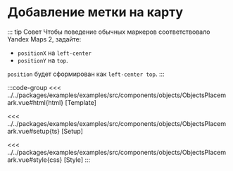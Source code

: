 # Добавление метки на карту

<script lang="ts" setup>
import MapComponent from 'examples/src/components/objects/ObjectsPlacemark.vue';
</script>

<map-component/>

::: tip Совет
Чтобы поведение обычных маркеров соответствовало Yandex Maps 2, задайте:
- `positionX` на `left-center`
- `positionY` на `top`.

`position` будет сформирован как `left-center top`.
:::

:::code-group
<<< ../../packages/examples/examples/src/components/objects/ObjectsPlacemark.vue#html{html} [Template]

<<< ../../packages/examples/examples/src/components/objects/ObjectsPlacemark.vue#setup{ts} [Setup]

<<< ../../packages/examples/examples/src/components/objects/ObjectsPlacemark.vue#style{css} [Style]
:::
